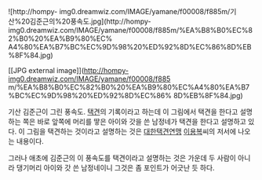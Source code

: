 ![http://hompy-
img0.dreamwiz.com/IMAGE/yamane/f00008/f885m/기산%20김준근의%20풍속도.jpg](http://hompy-
img0.dreamwiz.com/IMAGE/yamane/f00008/f885m/%EA%B8%B0%EC%82%B0%20%EA%B9%80%EC%
A4%80%EA%B7%BC%EC%9D%98%20%ED%92%8D%EC%86%8D%EB%8F%84.jpg)

[[JPG external image]](http://hompy-img0.dreamwiz.com/IMAGE/yamane/f00008/f885
m/%EA%B8%B0%EC%82%B0%20%EA%B9%80%EC%A4%80%EA%B7%BC%EC%9D%98%20%ED%92%8D%EC%86%
8D%EB%8F%84.jpg)

기산 김준근이 그린 풍속도. [택견](%ED%83%9D%EA%B2%AC.md)의 기록이라고 하는데 이 그림에서 택견을 한다고 설명하는
쪽은 바로 앞쪽에 머리를 땋은 아이와 갓을 쓴 남정네가 택견을 한다고 설명하고 있다. 이 그림을 택견하는 것이라고 설명하는 것은
[대한택견연맹](%EB%8C%80%ED%95%9C%ED%83%9D%EA%B2%AC%EC%97%B0%EB%A7%B9.md)
[이용복](%EC%9D%B4%EC%9A%A9%EB%B3%B5.md)씨의 저서에 나오는 내용이다.

그러나 애초에 김준근의 이 풍속도를 택견이라고 설명하는 것은 가운데 두 사람이 아니라 댕기머리 아이와 갓 쓴 남정네이니 그것은 좀 포인트가
어긋난 듯 하다.

